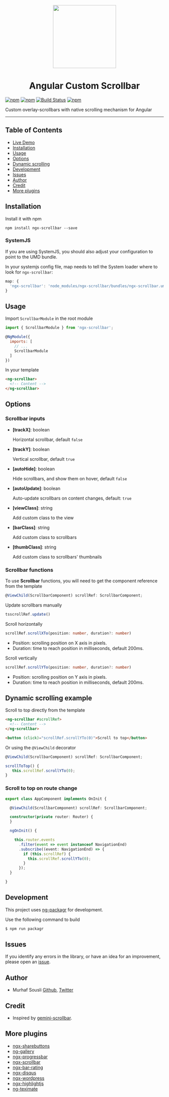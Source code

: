 <p align="center">
  <img height="200px" width="200px" style="text-align: center;" src="https://raw.githubusercontent.com/MurhafSousli/ngx-scrollbar/dev/src/assets/logo.svg">
  <h1 align="center">Angular Custom Scrollbar</h1>
</p>

[![npm](https://img.shields.io/badge/demo-online-ed1c46.svg)](https://murhafsousli.github.io/ngx-scrollbar/)
[![npm](https://img.shields.io/npm/v/ngx-scrollbar.svg?maxAge=2592000?style=plastic)](https://www.npmjs.com/package/ngx-scrollbar)
[![Build Status](https://travis-ci.org/MurhafSousli/ngx-scrollbar.svg?branch=master)](https://www.npmjs.com/package/ngx-scrollbar)
[![npm](https://img.shields.io/npm/l/express.svg?maxAge=2592000)](/LICENSE)

Custom overlay-scrollbars with native scrolling mechanism for Angular

___

## Table of Contents

- [Live Demo](https://MurhafSousli.github.io/ngx-scrollbar/)
- [Installation](#installation)
- [Usage](#usage)
- [Options](#options)
- [Dynamic scrolling](#scrollto)
- [Development](#development)
- [Issues](#issues)
- [Author](#author)
- [Credit](#credit)
- [More plugins](#more-plugins)

<a name="installation"/>

## Installation

Install it with npm

`npm install ngx-scrollbar --save`

### SystemJS

If you are using SystemJS, you should also adjust your configuration to point to the UMD bundle.

In your systemjs config file, map needs to tell the System loader where to look for `ngx-scrollbar`:

```js
map: {
  'ngx-scrollbar': 'node_modules/ngx-scrollbar/bundles/ngx-scrollbar.umd.js',
}
```

<a name="usage"/>

## Usage

Import `ScrollbarModule` in the root module

```js
import { ScrollbarModule } from 'ngx-scrollbar';

@NgModule({
  imports: [
    // ...
    ScrollbarModule
  ]
})
```

In your template

```html
<ng-scrollbar>
  <!-- Content -->
</ng-scrollbar>
```

<a name="options">

## Options

### Scrollbar inputs

- **[trackX]**: boolean

  Horizontal scrollbar, default `false`

- **[trackY]**: boolean

  Vertical scrollbar, default `true`

- **[autoHide]**: boolean

  Hide scrollbars, and show them on hover, default `false`

- **[autoUpdate]**: boolean

  Auto-update scrollbars on content changes, default: `true`

- **[viewClass]**: string

  Add custom class to the view

- **[barClass]**: string

  Add custom class to scrollbars

- **[thumbClass]**: string

  Add custom class to scrollbars' thumbnails

### Scrollbar functions

To use **Scrollbar** functions, you will need to get the component reference from the template

```ts
@ViewChild(ScrollbarComponent) scrollRef: ScrollbarComponent;
```

Update scrollbars manually

```ts
tsscrollRef.update()
```

Scroll horizontally

```ts
scrollRef.scrollXTo(position: number, duration?: number)
```

- Position: scrolling position on X axis in pixels.
- Duration: time to reach position in milliseconds, default 200ms.

Scroll vertically

```ts
scrollRef.scrollYTo(position: number, duration?: number)
```

- Position: scrolling position on Y axis in pixels.
- Duration: time to reach position in milliseconds, default 200ms.

<a name="scrollto">

## Dynamic scrolling example

Scroll to top directly from the template

```html
<ng-scrollbar #scrollRef>
  <!-- Content -->
</ng-scrollbar>

<button (click)="scrollRef.scrollYTo(0)">Scroll to top</button>
```

Or using the `@ViewChild` decorator

```ts
@ViewChild(ScrollbarComponent) scrollRef: ScrollbarComponent;

scrollToTop() {
   this.scrollRef.scrollYTo(0);
}
```

### Scroll to top on route change

```ts
export class AppComponent implements OnInit {

  @ViewChild(ScrollbarComponent) scrollRef: ScrollbarComponent;

  constructor(private router: Router) {
  }

  ngOnInit() {

    this.router.events
      .filter(event => event instanceof NavigationEnd)
      .subscribe((event: NavigationEnd) => {
        if (this.scrollRef) {
          this.scrollRef.scrollYTo(0);
        }
      });
  }

}
```

<a name="development"/>

## Development

This project uses [ng-packagr](https://github.com/dherges/ng-packagr) for development.

Use the following command to build

```bash
$ npm run packagr
```

<a name="issues"/>

## Issues

If you identify any errors in the library, or have an idea for an improvement, please open an [issue](https://github.com/MurhafSousli/ngx-scrollbar/issues).

<a name="author"/>

## Author

- Murhaf Sousli [Github](https://github.com/MurhafSousli), [Twitter](https://twitter.com/MurhafSousli)

<a name="credit"/>

## Credit

- Inspired by [gemini-scrollbar](https://github.com/noeldelgado/gemini-scrollbar).

<a name="more-plugins"/>

## More plugins

- [ngx-sharebuttons](https://github.com/MurhafSousli/ngx-sharebuttons)
- [ng-gallery](https://github.com/MurhafSousli/ng-gallery)
- [ngx-progressbar](https://github.com/MurhafSousli/ngx-progressbar)
- [ngx-scrollbar](https://github.com/MurhafSousli/ngx-scrollbar)
- [ngx-bar-rating](https://github.com/MurhafSousli/ngx-bar-rating)
- [ngx-disqus](https://github.com/MurhafSousli/ngx-disqus)
- [ngx-wordpress](https://github.com/MurhafSousli/ngx-wordpress)
- [ngx-highlightjs](https://github.com/MurhafSousli/ngx-highlightjs)
- [ng-teximate](https://github.com/MurhafSousli/ng-teximate)
